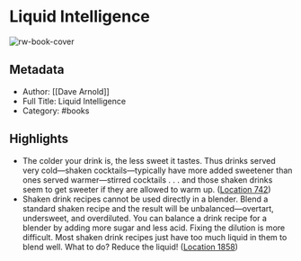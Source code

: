 # Liquid Intelligence

![rw-book-cover](https://images-na.ssl-images-amazon.com/images/I/51ME%2BDW5pCL._SL200_.jpg)

## Metadata
- Author: [[Dave Arnold]]
- Full Title: Liquid Intelligence
- Category: #books

## Highlights
- The colder your drink is, the less sweet it tastes. Thus drinks served very cold—shaken cocktails—typically have more added sweetener than ones served warmer—stirred cocktails . . . and those shaken drinks seem to get sweeter if they are allowed to warm up. ([Location 742](https://readwise.io/to_kindle?action=open&asin=B00J8R3KOE&location=742))
- Shaken drink recipes cannot be used directly in a blender. Blend a standard shaken recipe and the result will be unbalanced—overtart, undersweet, and overdiluted. You can balance a drink recipe for a blender by adding more sugar and less acid. Fixing the dilution is more difficult. Most shaken drink recipes just have too much liquid in them to blend well. What to do? Reduce the liquid! ([Location 1858](https://readwise.io/to_kindle?action=open&asin=B00J8R3KOE&location=1858))
